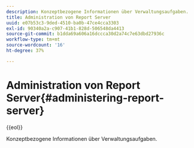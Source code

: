 ```yaml
---
description: Konzeptbezogene Informationen über Verwaltungsaufgaben.
title: Administration von Report Server
uuid: e07b53c3-9ded-4510-ba0b-47ce4cca3303
exl-id: 90340a2a-c907-41b1-828d-506548da4413
source-git-commit: b1dda69a606a16dccca30d2a74c7e63dbd27936c
workflow-type: tm+mt
source-wordcount: '16'
ht-degree: 37%

---
```


# Administration von Report Server{#administering-report-server}

{{eol}}

Konzeptbezogene Informationen über Verwaltungsaufgaben.
